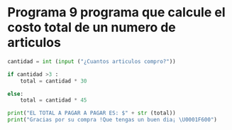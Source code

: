 # Programa 9 programa que calcule el costo total de un numero de articulos

``` python
cantidad = int (input ("¿Cuantos articulos compro?"))

if cantidad >3 :
    total = cantidad * 30

else: 
    total = cantidad * 45

print("EL TOTAL A PAGAR A PAGAR ES: $" + str (total))
print("Gracias por su compra !Que tengas un buen dia¡ \U0001F600")
